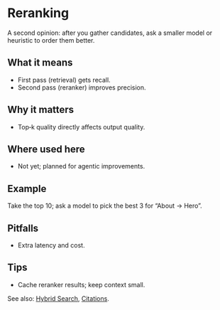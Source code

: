 # Reranking

A second opinion: after you gather candidates, ask a smaller model or heuristic to order them better.

## What it means
- First pass (retrieval) gets recall.
- Second pass (reranker) improves precision.

## Why it matters
- Top‑k quality directly affects output quality.

## Where used here
- Not yet; planned for agentic improvements.

## Example
Take the top 10; ask a model to pick the best 3 for “About → Hero”.

## Pitfalls
- Extra latency and cost.

## Tips
- Cache reranker results; keep context small.

See also: [Hybrid Search](./hybrid-search.md), [Citations](./citations.md).
